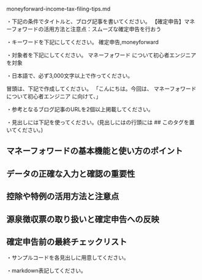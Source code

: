 moneyforward-income-tax-filing-tips.md

・下記の条件でタイトルと、ブログ記事を書いてください。
【確定申告】マネーフォワードの活用方法と注意点：スムーズな確定申告を行おう

・キーワードを下記にしてください。
確定申告,moneyforward

・対象者を下記にしてください。
  マネーフォワード について初心者エンジニアを対象


・日本語で、必ず3,000文字以上で作ってください。

冒頭は、下記で作成してください。
「こんにちは。今回は、
マネーフォワードについて初心者エンジニア
に向けて、」

・参考となるブログ記事のURLを2個以上掲載してください。

・見出しには下記を使ってください。(見出しにはの行頭には ## このタグを置いてください。)
## マネーフォワードの基本機能と使い方のポイント
## データの正確な入力と確認の重要性
## 控除や特例の活用方法と注意点
## 源泉徴収票の取り扱いと確定申告への反映
## 確定申告前の最終チェックリスト

・サンプルコードを各見出しに用意してください。

・markdown表記してください。

